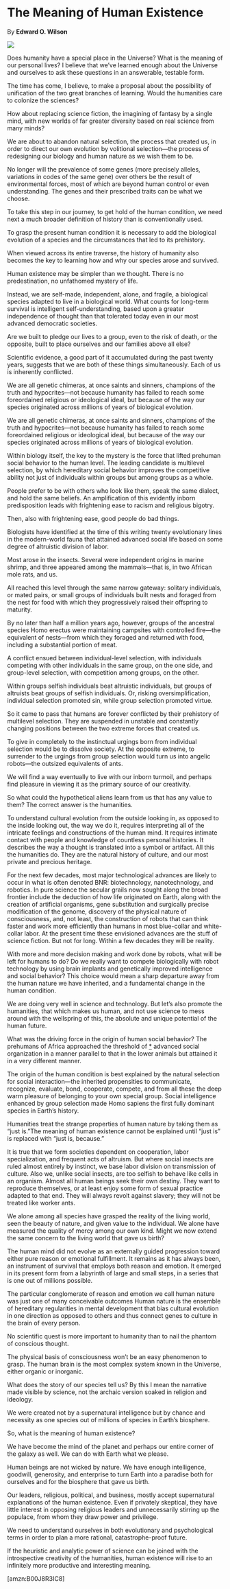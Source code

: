 The Meaning of Human Existence
==============================

By **Edward O. Wilson**

![](/bookimg/themeaningofhumanexistence.jpg)

Does humanity have a special place in the Universe? What is the meaning of our
personal lives? I believe that we’ve learned enough about the Universe and
ourselves to ask these questions in an answerable, testable form.


The time has come, I believe, to make a proposal about the possibility of
unification of the two great branches of learning. Would the humanities care to
colonize the sciences?


How about replacing science fiction, the imagining of fantasy by a single mind,
with new worlds of far greater diversity based on real science from many minds?


We are about to abandon natural selection, the process that created us, in order
to direct our own evolution by volitional selection—the process of redesigning
our biology and human nature as we wish them to be.


No longer will the prevalence of some genes (more precisely alleles, variations
in codes of the same gene) over others be the result of environmental forces,
most of which are beyond human control or even understanding. The genes and
their prescribed traits can be what we choose.


To take this step in our journey, to get hold of the human condition, we need
next a much broader definition of history than is conventionally used.


To grasp the present human condition it is necessary to add the biological
evolution of a species and the circumstances that led to its prehistory.


When viewed across its entire traverse, the history of humanity also becomes the
key to learning how and why our species arose and survived.


Human existence may be simpler than we thought. There is no predestination, no
unfathomed mystery of life.


Instead, we are self-made, independent, alone, and fragile, a biological species
adapted to live in a biological world. What counts for long-term survival is
intelligent self-understanding, based upon a greater independence of thought
than that tolerated today even in our most advanced democratic societies.


Are we built to pledge our lives to a group, even to the risk of death, or the
opposite, built to place ourselves and our families above all else?


Scientific evidence, a good part of it accumulated during the past twenty years,
suggests that we are both of these things simultaneously. Each of us is
inherently conflicted.


We are all genetic chimeras, at once saints and sinners, champions of the truth
and hypocrites—not because humanity has failed to reach some foreordained
religious or ideological ideal, but because of the way our species originated
across millions of years of biological evolution.


We are all genetic chimeras, at once saints and sinners, champions of the truth
and hypocrites—not because humanity has failed to reach some foreordained
religious or ideological ideal, but because of the way our species originated
across millions of years of biological evolution.


Within biology itself, the key to the mystery is the force that lifted prehuman
social behavior to the human level. The leading candidate is multilevel
selection, by which hereditary social behavior improves the competitive ability
not just of individuals within groups but among groups as a whole.


People prefer to be with others who look like them, speak the same dialect, and
hold the same beliefs. An amplification of this evidently inborn predisposition
leads with frightening ease to racism and religious bigotry.


Then, also with frightening ease, good people do bad things.


Biologists have identified at the time of this writing twenty evolutionary lines
in the modern-world fauna that attained advanced social life based on some
degree of altruistic division of labor.


Most arose in the insects. Several were independent origins in marine shrimp,
and three appeared among the mammals—that is, in two African mole rats, and us.


All reached this level through the same narrow gateway: solitary individuals, or
mated pairs, or small groups of individuals built nests and foraged from the
nest for food with which they progressively raised their offspring to maturity.


By no later than half a million years ago, however, groups of the ancestral
species Homo erectus were maintaining campsites with controlled fire—the
equivalent of nests—from which they foraged and returned with food, including a
substantial portion of meat.


A conflict ensued between individual-level selection, with individuals competing
with other individuals in the same group, on the one side, and group-level
selection, with competition among groups, on the other.


Within groups selfish individuals beat altruistic individuals, but groups of
altruists beat groups of selfish individuals. Or, risking oversimplification,
individual selection promoted sin, while group selection promoted virtue.


So it came to pass that humans are forever conflicted by their prehistory of
multilevel selection. They are suspended in unstable and constantly changing
positions between the two extreme forces that created us.


To give in completely to the instinctual urgings born from individual selection
would be to dissolve society. At the opposite extreme, to surrender to the
urgings from group selection would turn us into angelic robots—the outsized
equivalents of ants.


We will find a way eventually to live with our inborn turmoil, and perhaps find
pleasure in viewing it as the primary source of our creativity.


So what could the hypothetical aliens learn from us that has any value to them?
The correct answer is the humanities.


To understand cultural evolution from the outside looking in, as opposed to the
inside looking out, the way we do it, requires interpreting all of the intricate
feelings and constructions of the human mind. It requires intimate contact with
people and knowledge of countless personal histories. It describes the way a
thought is translated into a symbol or artifact. All this the humanities do.
They are the natural history of culture, and our most private and precious
heritage.


For the next few decades, most major technological advances are likely to occur
in what is often denoted BNR: biotechnology, nanotechnology, and robotics. In
pure science the secular grails now sought along the broad frontier include the
deduction of how life originated on Earth, along with the creation of artificial
organisms, gene substitution and surgically precise modification of the genome,
discovery of the physical nature of consciousness, and, not least, the
construction of robots that can think faster and work more efficiently than
humans in most blue-collar and white-collar labor. At the present time these
envisioned advances are the stuff of science fiction. But not for long. Within a
few decades they will be reality.


With more and more decision making and work done by robots, what will be left
for humans to do? Do we really want to compete biologically with robot
technology by using brain implants and genetically improved intelligence and
social behavior? This choice would mean a sharp departure away from the human
nature we have inherited, and a fundamental change in the human condition.


We are doing very well in science and technology. But let’s also promote the
humanities, that which makes us human, and not use science to mess around with
the wellspring of this, the absolute and unique potential of the human future.


What was the driving force in the origin of human social behavior? The prehumans
of Africa approached the threshold of [\*](#ASIN:B00J8R3IC8;LOC:617) advanced
social organization in a manner parallel to that in the lower animals but
attained it in a very different manner.


The origin of the human condition is best explained by the natural selection for
social interaction—the inherited propensities to communicate, recognize,
evaluate, bond, cooperate, compete, and from all these the deep warm pleasure of
belonging to your own special group. Social intelligence enhanced by group
selection made Homo sapiens the first fully dominant species in Earth’s history.


Humanities treat the strange properties of human nature by taking them as “just
is.”The meaning of human existence cannot be explained until “just is” is
replaced with “just is, because.”


It is true that we form societies dependent on cooperation, labor
specialization, and frequent acts of altruism. But where social insects are
ruled almost entirely by instinct, we base labor division on transmission of
culture. Also we, unlike social insects, are too selfish to behave like cells in
an organism. Almost all human beings seek their own destiny. They want to
reproduce themselves, or at least enjoy some form of sexual practice adapted to
that end. They will always revolt against slavery; they will not be treated like
worker ants.


We alone among all species have grasped the reality of the living world, seen
the beauty of nature, and given value to the individual. We alone have measured
the quality of mercy among our own kind. Might we now extend the same concern to
the living world that gave us birth?


The human mind did not evolve as an externally guided progression toward either
pure reason or emotional fulfillment. It remains as it has always been, an
instrument of survival that employs both reason and emotion. It emerged in its
present form from a labyrinth of large and small steps, in a series that is one
out of millions possible.


The particular conglomerate of reason and emotion we call human nature was just
one of many conceivable outcomes Human nature is the ensemble of hereditary
regularities in mental development that bias cultural evolution in one direction
as opposed to others and thus connect genes to culture in the brain of every
person.


No scientific quest is more important to humanity than to nail the phantom of
conscious thought.


The physical basis of consciousness won’t be an easy phenomenon to grasp. The
human brain is the most complex system known in the Universe, either organic or
inorganic.


What does the story of our species tell us? By this I mean the narrative made
visible by science, not the archaic version soaked in religion and ideology.


We were created not by a supernatural intelligence but by chance and necessity
as one species out of millions of species in Earth’s biosphere.


So, what is the meaning of human existence?


We have become the mind of the planet and perhaps our entire corner of the
galaxy as well. We can do with Earth what we please.


Human beings are not wicked by nature. We have enough intelligence, goodwill,
generosity, and enterprise to turn Earth into a paradise both for ourselves and
for the biosphere that gave us birth.


Our leaders, religious, political, and business, mostly accept supernatural
explanations of the human existence. Even if privately skeptical, they have
little interest in opposing religious leaders and unnecessarily stirring up the
populace, from whom they draw power and privilege.


We need to understand ourselves in both evolutionary and psychological terms in
order to plan a more rational, catastrophe-proof future.


If the heuristic and analytic power of science can be joined with the
introspective creativity of the humanities, human existence will rise to an
infinitely more productive and interesting meaning.

[amzn:B00J8R3IC8]

